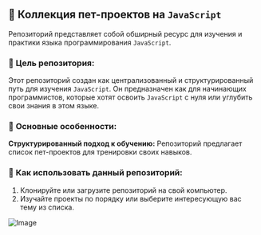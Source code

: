 ## 👋 Коллекция пет-проектов на `JavaScript`

Репозиторий представляет собой обширный ресурс для изучения и практики языка программирования `JavaScript`.

###  🚀 **Цель репозитория:**

Этот репозиторий создан как централизованный и структурированный путь для изучения `JavaScript`. Он предназначен как для начинающих программистов, которые хотят освоить `JavaScript` с нуля или углубить свои знания в этом языке.

### 🚀 **Основные особенности:**

**Структурированный подход к обучению:** Репозиторий предлагает список пет-проектов для тренировки своих навыков.

### 🚀 **Как использовать данный репозиторий:**
1. Клонируйте или загрузите репозиторий на свой компьютер.
2. Изучайте проекты по порядку или выберите интересующую вас тему из списка.

![Image](https://lh3.googleusercontent.com/drive-viewer/AITFw-y_cHl8HZvmy3eb0E8BnodCnhELaJ_nx_3sgkBY4lUhhCYV7rdv1mGHgYTIF9HA0Sjvs2v0jmpgyFy7O1D4CA8jin8TqQ=s2560)